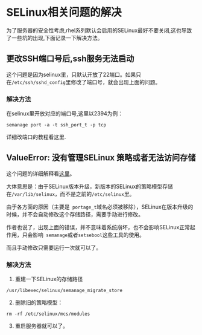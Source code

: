 # SELinux相关问题的解决

为了服务器的安全性考虑,rhel系列默认会启用的SELinux最好不要关闭,这也导致了一些坑的出现,下面记录一下解决方法。

## 更改SSH端口号后,ssh服务无法启动

这个问题是因为selinux里，只默认开放了22端口。如果只在`/etc/ssh/sshd_config`里修改了端口号，就会出现上面的问题。

### 解决方法

在selinux里开放对应的端口号,这里以2394为例：
```shell
semanage port -a -t ssh_port_t -p tcp
```
详细改端口的教程看这里.

## ValueError: 没有管理SELinux 策略或者无法访问存储

这个问题的详细解释看[这里](https://blog.siphos.be/2014/10/migrating-to-selinux-userspace-2-4-small-warning-for-users/)。

大体意思是：由于SELinux版本升级，新版本的SELinux的策略模型存储在`/var/lib/selinux`，而不是之前的`/etc/selinux`里。

由于各方面的原因（主要是` portage_t`域名必须被移除），SELinux在版本升级的时候，并不会自动修改这个存储路径，需要手动进行修改。

作者也说了，出现上面的错误，并不意味着系统崩坏，也不会影响SELinux正常起作用，只会影响` semanage`或者`setsebool`这些工具的使用。

而且手动修改只需要运行一次就可以了。

### 解决方法

1. 重建一下SELinux的存储路径

```
/usr/libexec/selinux/semanage_migrate_store
```

2. 删除旧的策略模型：
```
rm -rf /etc/selinux/mcs/modules
```

3. 重启服务器就可以了。
